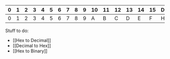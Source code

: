
|0|1|2|3|4|5|6|7|8|9|10|11|12|13|14|15|Denary|
|---|---|---|---|---|---|---|---|---|---|---|---|---|---|---|---|---|
|0|1|2|3|4|5|6|7|8|9|A|B|C|D|E|F|Hex|

Stuff to do:
- [[Hex to Decimal]]
- [[Decimal to Hex]]
- [[Hex to Binary]]
